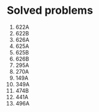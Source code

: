 # Solved problems

1. 622A
2. 622B
3. 626A
4. 625A
5. 625B
6. 626B
7. 295A
8. 270A
9. 149A
10. 349A
11. 474B
12. 441A
13. 496A
